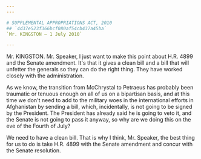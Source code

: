 ```yaml
---
---

# SUPPLEMENTAL APPROPRIATIONS ACT, 2010
## `4d37e523f366bcf080af54cb437a45ba`
`Mr. KINGSTON — 1 July 2010`

---
```



Mr. KINGSTON. Mr. Speaker, I just want to make this point about H.R. 
4899 and the Senate amendment. It's that it gives a clean bill and a 
bill that will unfetter the generals so they can do the right thing. 
They have worked closely with the administration.

As we know, the transition from McChrystal to Petraeus has probably 
been traumatic or tenuous enough on all of us on a bipartisan basis, 
and at this time we don't need to add to the military woes in the 
international efforts in Afghanistan by sending a bill, which, 
incidentally, is not going to be signed by the President. The President 
has already said he is going to veto it, and the Senate is not going to 
pass it anyway, so why are we doing this on the eve of the Fourth of 
July?



We need to have a clean bill. That is why I think, Mr. Speaker, the 
best thing for us to do is take H.R. 4899 with the Senate amendment and 
concur with the Senate resolution.
